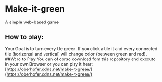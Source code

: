 # Make-it-green
A simple web-based game.
## How to play:
Your Goal is to turn every tile green.
If you click a tile it and every connected tile (horizontal and vertical) will change color (between green and red).
##Were to Play
You can of corse download fom this repository and execute in your own Browser
or you can play it hear:
[https://oberhofer.ddns.net/make-it-green/](https://oberhofer.ddns.net/make-it-green/)
